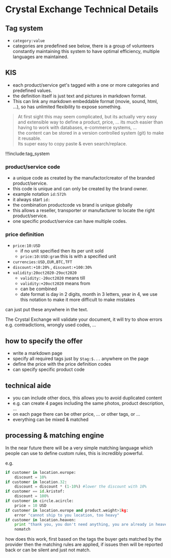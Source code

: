 # Crystal Exchange Technical Details

## Tag system

- ```category:value```
- categories are predefined see below, there is a group of volunteers constantly maintaining this system to have optimal efficiency, multiple languages are maintained.

## KIS

- each product/service get's tagged with a one or more categories and predefined values.
- the definition itself is just text and pictures in markdown format.
- This can link any markdown embeddable format (movie, sound, html, ...), so has unlimited flexibility to expose something.

> At first sight this may seem complicated, but its actually very easy and extensible way to define a product, price, ... its much easier than having to work with databases, e-commerce systems, ... <BR>
> the content can be stored in a version controlled system (git) to make it reusable. <BR>
> Its super easy to copy paste & even search/replace.

!!!include:tag_system

### product/service code

- a unique code as created by the manufactor/creator of the branded product/service.
- this code is unique and can only be created by the brand owner.
- example notation ```id:572h```
- it always start ```id:```
- the combination productcode vs brand is unique globally
- this allows a reseller, transporter or manufacturer to locate the right product/service.
- one specific product/service can have multiple codes.

### price definition

- ```price:10:USD```
	- if no unit specified then its per unit sold
	- ```price:10:USD:gram``` this is with a specified unit
- ```currencies:USD,EUR,BTC,TFT```
- ```discount:+10:20%``` , ```discount:+100:30%```
- ```validity:20oct2020-29oct2020```
	- ```validity:-20oct2020``` means till
	- ```validity:+20oct2020``` means from
	- can be combined
	- date format is day in 2 digits, month in 3 letters, year in 4, we use this notation to make it more difficult to make mistakes

can just put these anywhere in the text.

The Crystal Exchange will validate your document, it will try to show errors e.g. contradictions, wrongly used codes, ...

## how to specify the offer

- write a markdown page
- specify all required tags just by ```$tag:$...``` anywhere on the page
- define the price with the price definition codes
- can specify specific product code

## technical aide

- you can include other docs, this allows you to avoid duplicated content
- e.g. can create 4 pages including the same photos, product description, ...
- on each page there can be other price, ... or other tags, or ...
- everything can be mixed & matched

## processing & matching engine

In the near future there will be a very simple matching language which people can use to define custom rules, this is incredibly powerful.

e.g.

```python
if customer in location.europe:
	discount = 10%
if customer in location.32:
	discount = discount * (1-10%) #lower the discount with 10%
if customer == id.kristof:
	discount = 100%
if customer in circle.acircle:
	price = 10 USD
if customer in location.europe and product.weight>1kg:
	error "cannot ship to you location, too heavy"
if customer in location.heaven:
	print "thank you, you don't need anything, you are already in heaven"
	nomatch
```

how does this work, first based on the tags the buyer gets matched by the provider then the matching rules are applied, if issues then will be reported back or can be silent and just not match.



